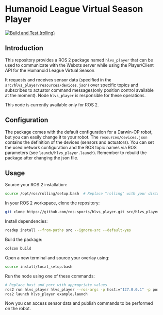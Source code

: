 # Humanoid League Virtual Season Player

[![Build and Test (rolling)](https://github.com/ros-sports/hlvs_player/actions/workflows/build_and_test_rolling.yaml/badge.svg?branch=main)](https://github.com/ros-sports/hlvs_player/actions/workflows/build_and_test_rolling.yaml?query=branch:main)

## Introduction
This repository provides a ROS 2 package named `hlvs_player` that can be used to communicate with the Webots server while using the Player/Client API for the Humanoid League Virtual Season.

It requests and receives sensor data (specified in the `src/hlvs_player/resources/devices.json`) over specific topics and subscribes to actuator command messages(only position control available at the moment). Node `hlvs_player` is responsible for these operations.

This node is currently available only for ROS 2.

## Configuration
The package comes with the default configuration for a Darwin-OP robot, but you can easily change it to your robot.
The `resources/devices.json` contains the definition of the devices (sensors and actuators).
You can set the used network configuration and the ROS topic names via ROS parameters (see `launch/hlvs_player.launch`).
Remember to rebuild the package after changing the json file.

## Usage

Source your ROS 2 installation:

```sh
source /opt/ros/rolling/setup.bash  # Replace "rolling" with your distro
```

In your ROS 2 workspace, clone the repository:

```sh
git clone https://github.com/ros-sports/hlvs_player.git src/hlvs_player
```

Install dependencies:

```sh
rosdep install --from-paths src --ignore-src --default-yes
```

Build the package:

```sh
colcon build
```

Open a new terminal and source your overlay using:

```sh
source install/local_setup.bash
```

Run the node using one of these commands:

```sh
# Replace host and port with appropriate values
ros2 run hlvs_player hlvs_player --ros-args -p host:="127.0.0.1" -p port:=10001
ros2 launch hlvs_player example.launch
```

Now you can access sensor data and publish commands to be performed on the robot.
